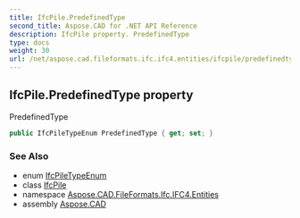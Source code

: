 ```yaml
---
title: IfcPile.PredefinedType
second_title: Aspose.CAD for .NET API Reference
description: IfcPile property. PredefinedType
type: docs
weight: 30
url: /net/aspose.cad.fileformats.ifc.ifc4.entities/ifcpile/predefinedtype/
---
```

## IfcPile.PredefinedType property

PredefinedType

```csharp
public IfcPileTypeEnum PredefinedType { get; set; }
```

### See Also

* enum [IfcPileTypeEnum](../../../aspose.cad.fileformats.ifc.ifc4.types/ifcpiletypeenum/)
* class [IfcPile](../)
* namespace [Aspose.CAD.FileFormats.Ifc.IFC4.Entities](../../ifcpile/)
* assembly [Aspose.CAD](../../../)


